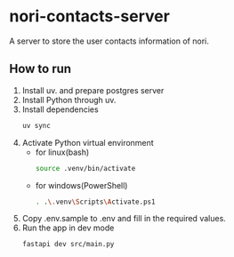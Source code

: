# nori-contacts-server
A server to store the user contacts information of nori.

## How to run

1. Install uv. and prepare postgres server
2. Install Python through uv.
3. Install dependencies
    ```sh
    uv sync
    ```
4. Activate Python virtual environment  
    - for linux(bash)
        ```sh
        source .venv/bin/activate
        ```
    - for windows(PowerShell)
        ```sh
        . .\.venv\Scripts\Activate.ps1
        ```
5. Copy .env.sample to .env and fill in the required values.
6. Run the app in dev mode
    ```sh
    fastapi dev src/main.py
    ```

